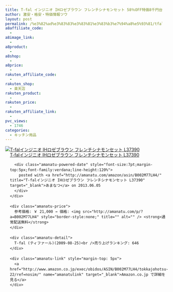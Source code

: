 ```yaml
---
title: T-fal インジニオ IHロゼブラウン フレンチシナモンセット 58％OFF特価8千円台！送料無料！
author: 激安・格安・特価情報ツウ
layout: post
permalink: /%e3%82%ad%e3%83%83%e3%83%81%e3%83%b3%e7%94%a8%e5%93%81/tfal-ih-58off8.html
a8affiliate_code:
  - 
a8image_link:
  - 
a8product:
  - 
a8shop:
  - 
a8price:
  - 
rakuten_affiliate_code:
  - 
rakuten_shop:
  - 楽天店
rakuten_product:
  - 
rakuten_price:
  - 
rakuten_affiliate_link:
  - 
pvc_views:
  - 1746
categories:
  - キッチン用品
---
```

<div class="amanatu-box" style="margin-bottom:0px;">
  <div class="amanatu-image" style="float:left;">
    <a href="http://www.amazon.co.jp/exec/obidos/ASIN/B002M77LH4/tokkajohotsu-22/ref=nosim/" name="amanatulink" target="_blank"><img src="http://i2.wp.com/ecx.images-amazon.com/images/I/4124aVfpclL._SL160_.jpg?w=546" alt="T-falインジニオ IHロゼブラウン フレンチシナモンセット L37390" style="border: none;" data-recalc-dims="1" /></a>
  </div>
  
  <div class="amanatu-info" style="float:left;margin-left:15px;line-height:120%">
    <div class="amanatu-name" style="margin-bottom:10px;line-height:120%">
      <a href="http://www.amazon.co.jp/exec/obidos/ASIN/B002M77LH4/tokkajohotsu-22/ref=nosim/" name="amanatulink" target="_blank">T-falインジニオ IHロゼブラウン フレンチシナモンセット L37390</a> 
      
      <div class="amanatu-powered-date" style="font-size:7pt;margin-top:5px;font-family:verdana;line-height:120%">
        posted with <a href="http://amanatu.com/amazon/asin/B002M77LH4/" title="T-falインジニオ IHロゼブラウン フレンチシナモンセット L37390" target="_blank">あまなつ</a> on 2013.06.05
      </div>
    </div>
    
    <div class="amanatu-price">
      参考価格: ￥ 21,000 → 価格: <img src="http://amanatu.com/p/?a=B002M77LH4" style="border-style:none;" title="" alt="" /> <strong>通常配送無料</strong>
    </div>
    
    <div class="amanatu-detail">
      T-fal (ティファール)(2009-08-25)<br />売り上げランキング: 646
    </div>
    
    <div class="amanatu-link" style="margin-top: 5px">
      <a href="http://www.amazon.co.jp/exec/obidos/ASIN/B002M77LH4/tokkajohotsu-22/ref=nosim/" name="amanatulink" target="_blank">Amazon.co.jp で詳細を見る</a>
    </div>
  </div>
  
  <div class="amanatu-footer" style="clear: left">
  </div>
</div>